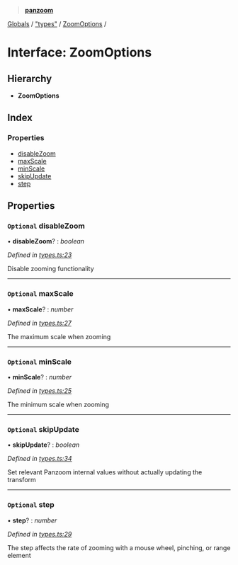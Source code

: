 > **[panzoom](../README.md)**

[Globals](../globals.md) / ["types"](../modules/_types_.md) / [ZoomOptions](_types_.zoomoptions.md) /

# Interface: ZoomOptions

## Hierarchy

* **ZoomOptions**

## Index

### Properties

* [disableZoom](_types_.zoomoptions.md#optional-disablezoom)
* [maxScale](_types_.zoomoptions.md#optional-maxscale)
* [minScale](_types_.zoomoptions.md#optional-minscale)
* [skipUpdate](_types_.zoomoptions.md#optional-skipupdate)
* [step](_types_.zoomoptions.md#optional-step)

## Properties

### `Optional` disableZoom

• **disableZoom**? : *boolean*

*Defined in [types.ts:23](https://github.com/timmywil/panzoom/blob/37fd043/src/types.ts#L23)*

Disable zooming functionality

___

### `Optional` maxScale

• **maxScale**? : *number*

*Defined in [types.ts:27](https://github.com/timmywil/panzoom/blob/37fd043/src/types.ts#L27)*

The maximum scale when zooming

___

### `Optional` minScale

• **minScale**? : *number*

*Defined in [types.ts:25](https://github.com/timmywil/panzoom/blob/37fd043/src/types.ts#L25)*

The minimum scale when zooming

___

### `Optional` skipUpdate

• **skipUpdate**? : *boolean*

*Defined in [types.ts:34](https://github.com/timmywil/panzoom/blob/37fd043/src/types.ts#L34)*

Set relevant Panzoom internal values without
actually updating the transform

___

### `Optional` step

• **step**? : *number*

*Defined in [types.ts:29](https://github.com/timmywil/panzoom/blob/37fd043/src/types.ts#L29)*

The step affects the rate of zooming with a mouse wheel, pinching, or range element